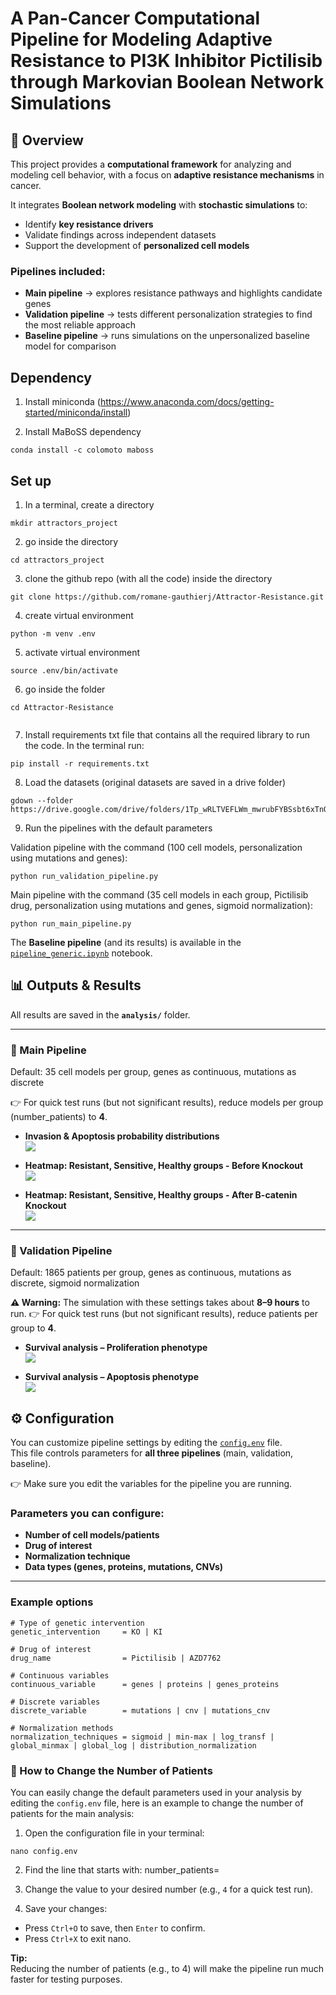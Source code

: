 # A Pan-Cancer Computational Pipeline for Modeling Adaptive Resistance to PI3K Inhibitor Pictilisib through Markovian Boolean Network Simulations



## 📌 Overview

This project provides a **computational framework** for analyzing and modeling cell behavior, with a focus on **adaptive resistance mechanisms** in cancer.  

It integrates **Boolean network modeling** with **stochastic simulations** to:

- Identify **key resistance drivers**  
- Validate findings across independent datasets  
- Support the development of **personalized cell models**

### Pipelines included:
- **Main pipeline** → explores resistance pathways and highlights candidate genes  
- **Validation pipeline** → tests different personalization strategies to find the most reliable approach  
- **Baseline pipeline** → runs simulations on the unpersonalized baseline model for comparison  




## Dependency
1. Install miniconda (https://www.anaconda.com/docs/getting-started/miniconda/install)

2. Install MaBoSS dependency
```
conda install -c colomoto maboss
``` 


## Set up

1. In a terminal, create a directory

```
mkdir attractors_project
``` 

2. go inside the directory
```
cd attractors_project
``` 

3. clone the github repo (with all the code) inside the directory 

```
git clone https://github.com/romane-gauthierj/Attractor-Resistance.git
``` 

4. create virtual environment 

```
python -m venv .env
``` 

5. activate virtual environment 
```
source .env/bin/activate
``` 

6. go inside the folder 
```
cd Attractor-Resistance
 
``` 


7. Install requirements txt file that contains all the required library to run the code. In the terminal run:

```
pip install -r requirements.txt
```


8. Load the datasets (original datasets are saved in a drive folder)

```
gdown --folder https://drive.google.com/drive/folders/1Tp_wRLTVEFLWm_mwrubFYBSsbt6xTnQG

```

9. Run the pipelines with the default parameters 

Validation pipeline with the command (100 cell models, personalization using mutations and genes):

```
python run_validation_pipeline.py
```

Main pipeline with the command (35 cell models in each group, Pictilisib drug, personalization using mutations and genes, sigmoid normalization):

```
python run_main_pipeline.py
```



The **Baseline pipeline** (and its results) is available in the [`pipeline_generic.ipynb`](./pipeline_generic.ipynb) notebook.  


## 📊 Outputs & Results

All results are saved in the **`analysis/`** folder.  

---

### 🔬 Main Pipeline  
Default: 35 cell models per group, genes as continuous, mutations as discrete

👉 For quick test runs (but not significant results), reduce models per group (number_patients) to **4**.  

- **Invasion & Apoptosis probability distributions**  
  ![](outputs_figures/readme_boxplot.png)

- **Heatmap: Resistant, Sensitive, Healthy groups - Before Knockout**  
  ![](outputs_figures/readme_heatmaps_3.png)

- **Heatmap: Resistant, Sensitive, Healthy groups - After B-catenin Knockout**  
  ![](analysis/Pictilisib/mutations_genes/PI3K_target_sigmoid/intervention_beta_catenin/results/output/heatmap_three_groups.png)

---

### 🧪 Validation Pipeline  
Default: 1865 patients per group, genes as continuous, mutations as discrete, sigmoid normalization 

**⚠️ Warning:** The simulation with these settings takes about **8–9 hours** to run.
👉 For quick test runs (but not significant results), reduce patients per group to **4**.  

- **Survival analysis – Proliferation phenotype**  
  ![](outputs_figures/proliferation_survival.png)

- **Survival analysis – Apoptosis phenotype**  
  ![](outputs_figures/apoptosis_survival.png)


## ⚙️ Configuration

You can customize pipeline settings by editing the [`config.env`](./config.env) file.  
This file controls parameters for **all three pipelines** (main, validation, baseline).  

👉 Make sure you edit the variables for the pipeline you are running.  


### Parameters you can configure:
- **Number of cell models/patients**
- **Drug of interest**
- **Normalization technique**
- **Data types (genes, proteins, mutations, CNVs)**

---

### Example options

```env
# Type of genetic intervention
genetic_intervention     = KO | KI

# Drug of interest
drug_name                = Pictilisib | AZD7762

# Continuous variables
continuous_variable      = genes | proteins | genes_proteins

# Discrete variables
discrete_variable        = mutations | cnv | mutations_cnv

# Normalization methods
normalization_techniques = sigmoid | min-max | log_transf | global_minmax | global_log | distribution_normalization
```

### 📝 How to Change the Number of Patients

You can easily change the default parameters used in your analysis by editing the `config.env` file, here is an example to change the number of patients for the main analysis:

1. Open the configuration file in your terminal:
```
nano config.env
```

2. Find the line that starts with:
number_patients=


3. Change the value to your desired number (e.g., `4` for a quick test run).

4. Save your changes:
- Press `Ctrl+O` to save, then `Enter` to confirm.
- Press `Ctrl+X` to exit nano.

**Tip:**  
Reducing the number of patients (e.g., to 4) will make the pipeline run much faster for testing purposes.
